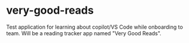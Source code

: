 # very-good-reads
Test application for learning about copilot/VS Code while onboarding to team. Will be a reading tracker app named "Very Good Reads".
